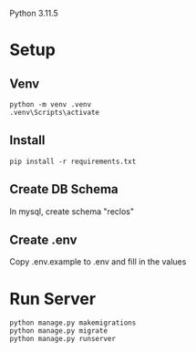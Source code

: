 Python 3.11.5

# Setup

## Venv
```
python -m venv .venv
.venv\Scripts\activate
```

## Install
```
pip install -r requirements.txt
```

## Create DB Schema
In mysql, create schema "reclos"

## Create .env
Copy .env.example to .env and fill in the values

# Run Server
```
python manage.py makemigrations
python manage.py migrate
python manage.py runserver
```